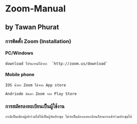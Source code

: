 # Zoom-Manual
## by Tawan Phurat

### การติดตั้ง Zoom (Installation)

#### PC/Windows

    download โปรแกรมได้จาก  `http://zoom.us/download` 

#### Mobile phone

    IOS ค้าหา Zoom ได้จาก App store
    
    Andriode ค้นหา Zoom จาก Play Store
    
### การสมัครลงทะเบียนเป็นผู้ใช้งาน

    กรณีเป็นเพียงผู้เข้าร่วมไม่ได้เป็นผู้จัดประชุม ไม่จำเป็นต้องลงทะเบียนก็สามารถเข้าร่วมประชุมได้
    
